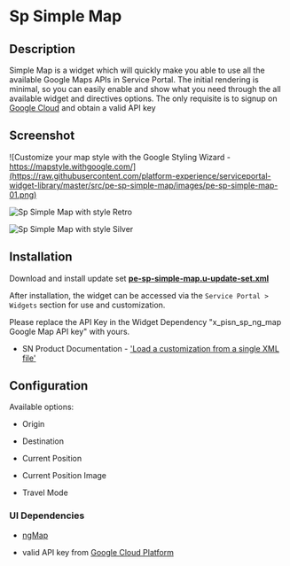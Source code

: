 # Sp Simple Map

## Description

Simple Map is a widget which will quickly make you able to use all the available Google Maps APIs in Service Portal. The initial rendering is minimal, so you can easily enable and show what you need through the all available widget and directives options. The only requisite is to signup on [Google Cloud](https://cloud.google.com/free/ "Google Cloud Platform Free Tier") and obtain a valid API key

## Screenshot

![Customize your map style with the Google Styling Wizard - https://mapstyle.withgoogle.com/](https://raw.githubusercontent.com/platform-experience/serviceportal-widget-library/master/src/pe-sp-simple-map/images/pe-sp-simple-map-01.png)

![Sp Simple Map with style Retro](https://raw.githubusercontent.com/platform-experience/serviceportal-widget-library/master/src/pe-sp-simple-map/images/pe-sp-simple-map-02.png)

![Sp Simple Map with style Silver](https://raw.githubusercontent.com/platform-experience/serviceportal-widget-library/master/src/pe-sp-simple-map/images/pe-sp-simple-map-03.png)

## Installation

Download and install update set **[pe-sp-simple-map.u-update-set.xml](https://github.com/platform-experience/serviceportal-widget-library/blob/master/src/pe-sp-simple-map/pe-sp-simple-map.u-update-set.xml)**

After installation, the widget can be accessed via the `Service Portal > Widgets` section for use and customization.

Please replace the API Key in the Widget Dependency "x_pisn_sp_ng_map Google Map API key" with yours.

* SN Product Documentation - ['Load a customization from a single XML file'](https://docs.servicenow.com/bundle/kingston-application-development/page/build/system-update-sets/task/t_SaveAnUpdateSetAsAnXMLFile.html)

## Configuration

Available options:

* Origin

* Destination

* Current Position

* Current Position Image

* Travel Mode

### UI Dependencies

* [ngMap](https://rawgit.com/allenhwkim/angularjs-google-maps/master/build/docs/index.html)

* valid API key from [Google Cloud Platform](https://console.cloud.google.com/home/dashboard)
